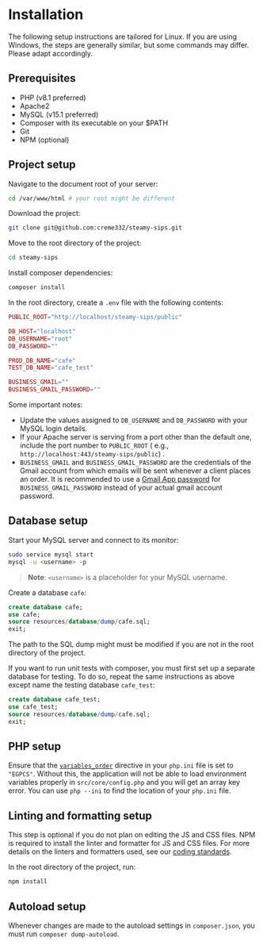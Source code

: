 # Installation

The following setup instructions are tailored for Linux. If you are using Windows, the steps are generally similar, but
some commands may differ. Please adapt accordingly.

## Prerequisites

- PHP (v8.1 preferred)
- Apache2
- MySQL (v15.1 preferred)
- Composer with its executable on your $PATH
- Git
- NPM (optional)

## Project setup

Navigate to the document root of your server:

```bash
cd /var/www/html # your root might be different
```

Download the project:

```bash
git clone git@github.com:creme332/steamy-sips.git
```

Move to the root directory of the project:

```bash
cd steamy-sips
```

Install composer dependencies:

```bash
composer install
```

In the root directory, create a `.env` file with the following contents:

```php
PUBLIC_ROOT="http://localhost/steamy-sips/public"

DB_HOST="localhost"
DB_USERNAME="root"
DB_PASSWORD=""

PROD_DB_NAME="cafe"
TEST_DB_NAME="cafe_test"

BUSINESS_GMAIL=""
BUSINESS_GMAIL_PASSWORD=""
```

Some important notes:

- Update the values assigned to `DB_USERNAME` and `DB_PASSWORD` with your MySQL login details.
- If your Apache server is serving from a port other than the default one, include the port number to `PUBLIC_ROOT` (
  e.g., `http://localhost:443/steamy-sips/public`) .
- `BUSINESS_GMAIL` and `BUSINESS_GMAIL_PASSWORD` are the credentials of the Gmail account from which emails will be sent
  whenever a client places an order. It is recommended to use
  a [Gmail App password](https://knowledge.workspace.google.com/kb/how-to-create-app-passwords-000009237)
  for `BUSINESS_GMAIL_PASSWORD` instead of your actual gmail account password.

## Database setup

Start your MySQL server and connect to its monitor:

```bash
sudo service mysql start
mysql -u <username> -p
```

> **Note**: `<username>` is a placeholder for your MySQL username.

Create a database `cafe`:

```sql
create database cafe;
use cafe;
source resources/database/dump/cafe.sql;
exit;
```

The path to the SQL dump might must be modified if you are not in the root directory of the project.

If you want to run unit tests with composer, you must first set up a separate database for testing. To do so, repeat the
same
instructions as above except name the testing database `cafe_test`:

```sql
create database cafe_test;
use cafe_test;
source resources/database/dump/cafe.sql;
exit;
```

## PHP setup

Ensure that the [`variables_order`](https://www.php.net/manual/en/ini.core.php#ini.variables-) directive in
your `php.ini`
file is set to `"EGPCS"`. Without this, the application will
not be able to load environment variables properly in `src/core/config.php` and you will get an array key error.
You can use `php --ini` to find the location of your `php.ini` file.

## Linting and formatting setup

This step is optional if you do not plan on editing the JS and CSS files. NPM is required to install the linter and
formatter for JS and CSS files. For more details on the linters and formatters used, see
our [coding standards](CODING_STANDARDS.md).

In the root directory of the project, run:

```bash
npm install
```

## Autoload setup

Whenever changes are made to the autoload settings in `composer.json`, you must run `composer dump-autoload`.
